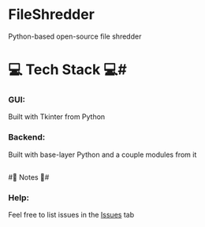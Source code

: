# FileShredder
Python-based open-source file shredder

# 💻 Tech Stack 💻# 
### GUI: 
Built with Tkinter from Python
### Backend:
Built with base-layer Python and a couple modules from it
##
#📝 Notes 📝#
### Help:
Feel free to list issues in the [Issues]([url](https://github.com/sort9/FileShredder/issues)) tab

